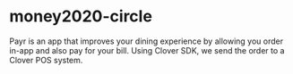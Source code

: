# money2020-circle

Payr is an app that improves your dining experience by allowing you order in-app and also pay for your bill. Using Clover SDK, we send the order to a Clover POS system.
